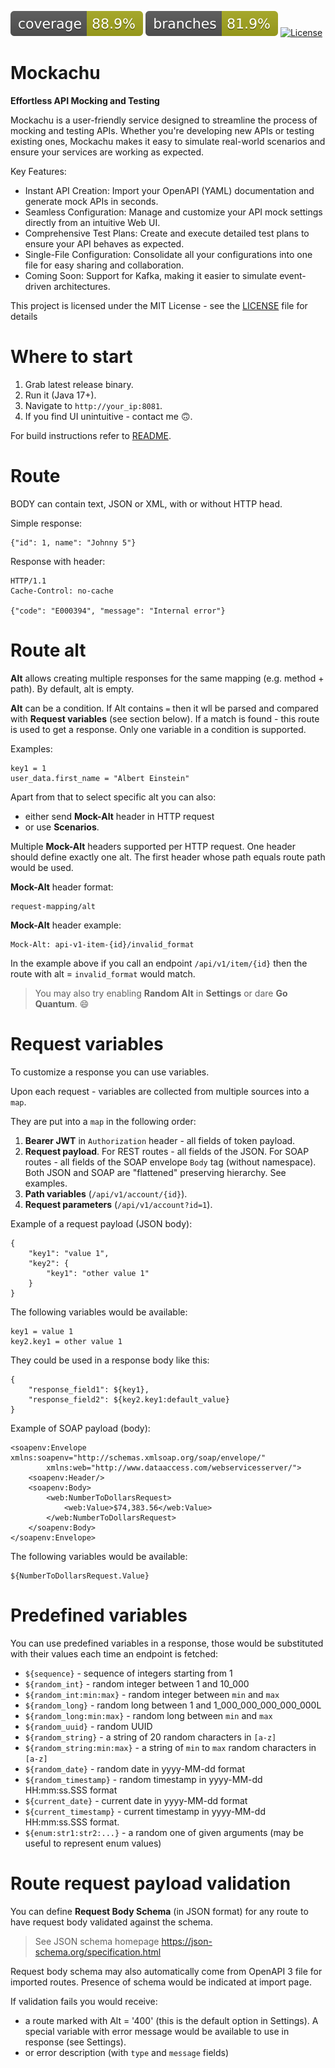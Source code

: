 ![Coverage](.github/badges/jacoco.svg)
![Branches](.github/badges/branches.svg)
[![License](.github/badges/license.svg)](/LICENSE)

# Mockachu

**Effortless API Mocking and Testing**

Mockachu is a user-friendly service designed to
streamline the process of mocking and testing APIs.
Whether you're developing new APIs or testing existing ones,
Mockachu makes it easy to simulate real-world
scenarios and ensure your services are working as expected.

Key Features:
- Instant API Creation: Import your OpenAPI (YAML) documentation and generate mock APIs in seconds.
- Seamless Configuration: Manage and customize your API mock settings directly from an intuitive Web UI.
- Comprehensive Test Plans: Create and execute detailed test plans to ensure your API behaves as expected.
- Single-File Configuration: Consolidate all your configurations into one file for easy sharing and collaboration.
- Coming Soon: Support for Kafka, making it easier to simulate event-driven architectures.

This project is licensed under the MIT License -
see the [LICENSE](/LICENSE) file for details

# Where to start

1. Grab latest release binary.
2. Run it (Java 17+).
3. Navigate to `http://your_ip:8081`.
4. If you find UI unintuitive - contact me 🙃.

For build instructions refer to [README](/src/main/webapp/README.md).

# Route

BODY can contain text, JSON or XML, with or without HTTP head.

Simple response:

    {"id": 1, name": "Johnny 5"}

Response with header:

    HTTP/1.1
    Cache-Control: no-cache
        
    {"code": "E000394", "message": "Internal error"}

# Route alt

**Alt** allows creating multiple responses
for the same mapping (e.g. method + path).
By default, alt is empty.

**Alt** can be a condition.
If Alt contains `=` then it wll be parsed and compared
with **Request variables** (see section below).
If a match is found - this route is used to get a response.
Only one variable in a condition is supported.

Examples:

    key1 = 1
    user_data.first_name = "Albert Einstein"

Apart from that to select specific alt you can also:
- either send **Mock-Alt** header in HTTP request
- or use **Scenarios**.

Multiple **Mock-Alt** headers supported per HTTP request.
One header should define exactly one alt.
The first header whose path equals route path would be used.

**Mock-Alt** header format:

    request-mapping/alt

**Mock-Alt** header example:

    Mock-Alt: api-v1-item-{id}/invalid_format

In the example above if you call an endpoint `/api/v1/item/{id}`
then the route with alt = `invalid_format` would match.

> You may also try enabling **Random Alt** in **Settings** or dare **Go Quantum**. 😄

# Request variables

To customize a response you can use variables.

Upon each request - variables are collected from multiple sources into a `map`.

They are put into a `map` in the following order:

1. **Bearer JWT** in `Authorization` header - all fields of token payload.
2. **Request payload**.
For REST routes - all fields of the JSON.
For SOAP routes - all fields of the SOAP envelope `Body` tag (without namespace).
Both JSON and SOAP are "flattened" preserving hierarchy. See examples.
3. **Path variables** (`/api/v1/account/{id}`).
4. **Request parameters** (`/api/v1/account?id=1`).


Example of a request payload (JSON body):

    {
        "key1": "value 1",
        "key2": {
            "key1": "other value 1"
        }
    }

The following variables would be available:

    key1 = value 1
    key2.key1 = other value 1

They could be used in a response body like this:

    {
        "response_field1": ${key1},
        "response_field2": ${key2.key1:default_value}
    }

Example of SOAP payload (body):

    <soapenv:Envelope xmlns:soapenv="http://schemas.xmlsoap.org/soap/envelope/"
            xmlns:web="http://www.dataaccess.com/webservicesserver/">
        <soapenv:Header/>
        <soapenv:Body>
            <web:NumberToDollarsRequest>
                <web:Value>$74,383.56</web:Value>
            </web:NumberToDollarsRequest>
        </soapenv:Body>
    </soapenv:Envelope>

The following variables would be available:

    ${NumberToDollarsRequest.Value}

# Predefined variables

You can use predefined variables in a response, those would be substituted
with their values each time an endpoint is fetched:

- `${sequence}` - sequence of integers starting from 1
- `${random_int}` - random integer between 1 and 10_000
- `${random_int:min:max}` - random integer between `min` and `max`
- `${random_long}` - random long between 1 and 1_000_000_000_000_000L
- `${random_long:min:max}` - random long between `min` and `max`
- `${random_uuid}` - random UUID
- `${random_string}` - a string of 20 random characters in `[a-z]`
- `${random_string:min:max}` - a string of `min` to `max` random characters in `[a-z]`
- `${random_date}` - random date in yyyy-MM-dd format
- `${random_timestamp}` - random timestamp in yyyy-MM-dd HH:mm:ss.SSS format
- `${current_date}` - current date in yyyy-MM-dd format
- `${current_timestamp}` - current timestamp in yyyy-MM-dd HH:mm:ss.SSS format.
- `${enum:str1:str2:...}` - a random one of given arguments (may be useful to represent enum values)

# Route request payload validation

You can define **Request Body Schema** (in JSON format) for any route
to have request body validated against the schema.

> See JSON schema homepage
https://json-schema.org/specification.html

Request body schema may also automatically come from OpenAPI 3 file
for imported routes.
Presence of schema would be indicated at import page.

If validation fails you would receive:
- a route marked with Alt = '400' (this is the default option in Settings).
  A special variable with error message would be available
  to use in response (see Settings).
- or error description (with `type` and `message` fields)
